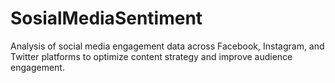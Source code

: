 # SosialMediaSentiment
Analysis of social media engagement data across Facebook, Instagram, and Twitter platforms to optimize content strategy and improve audience engagement.
